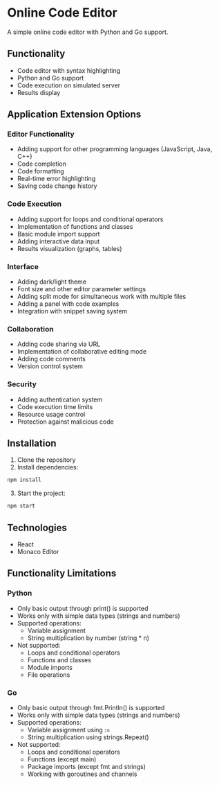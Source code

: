 # Online Code Editor

A simple online code editor with Python and Go support.

## Functionality

- Code editor with syntax highlighting
- Python and Go support
- Code execution on simulated server
- Results display

## Application Extension Options

### Editor Functionality
- Adding support for other programming languages (JavaScript, Java, C++)
- Code completion
- Code formatting
- Real-time error highlighting
- Saving code change history

### Code Execution
- Adding support for loops and conditional operators
- Implementation of functions and classes
- Basic module import support
- Adding interactive data input
- Results visualization (graphs, tables)

### Interface
- Adding dark/light theme
- Font size and other editor parameter settings
- Adding split mode for simultaneous work with multiple files
- Adding a panel with code examples
- Integration with snippet saving system

### Collaboration
- Adding code sharing via URL
- Implementation of collaborative editing mode
- Adding code comments
- Version control system

### Security
- Adding authentication system
- Code execution time limits
- Resource usage control
- Protection against malicious code

## Installation

1. Clone the repository
2. Install dependencies:

```bash
npm install
```
3. Start the project:
```bash
npm start
```

## Technologies

- React
- Monaco Editor

## Functionality Limitations

### Python
- Only basic output through print() is supported
- Works only with simple data types (strings and numbers)
- Supported operations:
  - Variable assignment
  - String multiplication by number (string * n)
- Not supported:
  - Loops and conditional operators
  - Functions and classes
  - Module imports
  - File operations

### Go
- Only basic output through fmt.Println() is supported
- Works only with simple data types (strings and numbers)
- Supported operations:
  - Variable assignment using :=
  - String multiplication using strings.Repeat()
- Not supported:
  - Loops and conditional operators
  - Functions (except main)
  - Package imports (except fmt and strings)
  - Working with goroutines and channels
